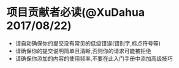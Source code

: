 # 项目贡献者必读(@XuDahua 2017/08/22)

+ 请自动确保你的提交没有常见的低级错误(错别字,标点符号等)
+ 请确保你的提交说明简单且清晰,否则你的请求可能被拒绝
+ 请确保你添加的内容的使用频率,不要在此入门手册中添加高级技巧
